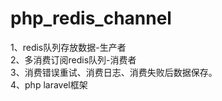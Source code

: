 # php_redis_channel
1、redis队列存放数据-生产者 <br />
2、多消费订阅redis队列-消费者 <br />
3、消费错误重试、消费日志、消费失败后数据保存。<br />
4、php laravel框架
